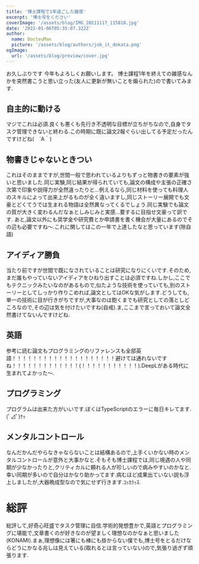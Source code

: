 ```yaml
---
title: '博士課程で1年過ごした雑感'
excerpt: '博士号をください'
coverImage: '/assets/blog/IMG_20211117_115818.jpg'
date: '2022-01-06T05:35:07.322Z'
author:
  name: DocteuMan
  picture: '/assets/blog/authors/job_it_dokata.png'
ogImage:
  url: '/assets/blog/preview/cover.jpg'
---
```


お久しぶりです
今年もよろしくお願いします。
博士課程1年を終えての雑感なんかを突然書こうと思い立った(友人に更新が無いことを煽られた)ので書いてみます.

## 自主的に動ける
マジでこれは必須.良くも悪くも先行き不透明な目標が立ちがちなので,自身でタスク管理できないと終わる.この時期に既に論文2報ぐらい出してる予定だったんですけどね(　´Α｀)

## 物書きじゃないときつい
これはそのままですが,世間一般で思われているよりもずっと物書きの要素が強いと思いました.同じ実験,同じ結果が得られていても,論文の構成や主張の正確さ次第で印象や説得力が全然違ったりと...例えるなら,同じ材料を使っても料理人のスキルによって出来上がるものが全く違いますし,同じストーリー展開でも文豪とどくてうでは生まれる物語は全然異なってくるでしょう.同じ実験でも論文の質が大きく変わるんだなぁとしみじみと実感...要するに目指せ文豪って訳です.
あと,論文以外にも奨学金や研究費とか申請書を書く機会が大量にあるのでその辺も必要ですね～.これに関してはこの一年で上達したなと思っています(隙自語)

## アイディア勝負
当たり前ですが世間で既になされていることは研究になりにくいです.そのため,まだ誰もやっていないアイディアをひねり出すことは必須ですね.しかし,ここでもテクニックみたいなのがあるもので,似たような技術を使っていても,別のストーリーとしてしっかり作りこめれば,論文としてはOKな気がします.どうしても,単一の技術に目が行きがちですが,大事なのは飽くまでも研究としての落としどころなので,その辺は気を付けたいですね(自戒).ま,ここまで言っておいて論文全然書けてないんですけどね.

## 英語
参考に読む論文もプログラミングのリファレンスも全部英語！！！！！！！！！！！！！！！！！！！！避けては通れないですね！！！！！！！！！！！！！(！！！！！！！！！！！).DeepLがある時代に生まれてよかった～.

## プログラミング
プログラムは出来た方がいいです.ぼくはTypeScriptのエラーに毎日キレてます.(ﾟ⊿ﾟ)ｹｯ

## メンタルコントロール
なんだかんだやらなきゃならないことは結構あるので,上手くいかない時のメンタルコントロールが意外と大事かなと.そもそも博士課程では,同じ境遇の人や同期が少なかったりと,クリティカルに頼れる人が珍しいので病みやすいのかなと.幸い同期が多いので自分はかなり助かってます.病むほど成果出ていない説も浮上しましたが,大器晩成型なので気にせず行きます.ｺｯｶﾗｯｽ.

# 総評
総評して,好奇心旺盛でタスク管理に自信.学術的発想豊かで,英語とプログラミングに堪能で,文章書くのが好きなのが望ましく理想なのかなぁと思いました(KONAMI).まぁ,理想像には箸にも棒にも掛からない僕でも,博士号をとるだけならどうにかなる兆しは見えている(取れるとは言っていない)ので,気張り過ぎず頑張ります.